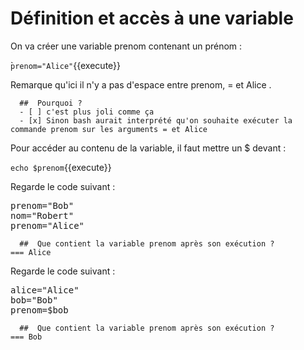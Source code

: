 # Définition et accès à une variable

On va créer une variable prenom contenant un prénom :

̀`prenom="Alice"`{{execute}}

Remarque qu'ici il n'y a pas d'espace entre prenom, = et Alice .

```{quizdown} 
  ##  Pourquoi ? 
  - [ ] c'est plus joli comme ça
  - [x] Sinon bash aurait interprété qu'on souhaite exécuter la commande prenom sur les arguments = et Alice
```

Pour accéder au contenu de la variable, il faut mettre un $ devant :

`echo $prenom`{{execute}}

Regarde le code suivant :
<pre class="bash">
prenom="Bob"
nom="Robert"
prenom="Alice"
</pre>

```{quizdown} 
  ##  Que contient la variable prenom après son exécution ? 
=== Alice
```
Regarde le code suivant :
<pre class="bash">
alice="Alice"
bob="Bob"
prenom=$bob
</pre>

```{quizdown} 
  ##  Que contient la variable prenom après son exécution ? 
=== Bob
